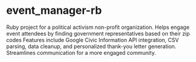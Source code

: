 # event_manager-rb
Ruby project for a political activism non-profit organization. Helps engage event attendees by finding government representatives based on their zip codes
Features include Google Civic Information API integration, CSV parsing, data cleanup, and personalized thank-you letter generation. Streamlines communication for a more engaged community.
